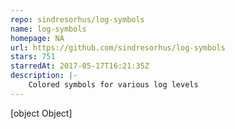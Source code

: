 ```yaml
---
repo: sindresorhus/log-symbols
name: log-symbols
homepage: NA
url: https://github.com/sindresorhus/log-symbols
stars: 751
starredAt: 2017-05-17T16:21:35Z
description: |-
    Colored symbols for various log levels
---
```


[object Object]
